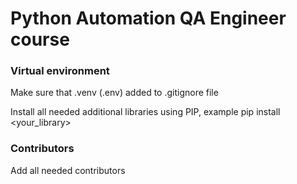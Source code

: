 # Python Automation QA Engineer course

### Virtual environment

Make sure that .venv (.env) added to .gitignore file

Install all needed additional libraries using PIP, example pip install <your_library>

### Contributors

Add all needed contributors
